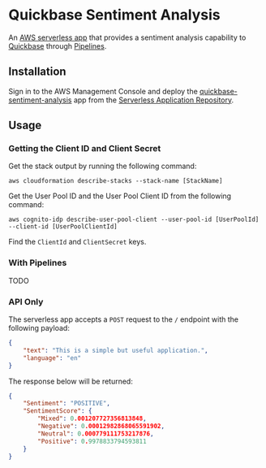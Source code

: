 # Quickbase Sentiment Analysis

An [AWS serverless app](https://docs.aws.amazon.com/serverless-application-model/latest/developerguide/what-is-sam.html) that provides a sentiment analysis capability to [Quickbase](https://www.quickbase.com/) through [Pipelines](https://help.quickbase.com/pipelines/about_quick_base_pipelines.html).

## Installation

Sign in to the AWS Management Console and deploy the [quickbase-sentiment-analysis](https://us-east-2.console.aws.amazon.com/lambda/home?region=us-east-2#/create/app?applicationId=arn:aws:serverlessrepo:us-east-2:791865881004:applications/quickbase-sentiment-anaalysis) app from the [Serverless Application Repository](https://aws.amazon.com/serverless/serverlessrepo/).

## Usage

### Getting the Client ID and Client Secret

Get the stack output by running the following command:

```
aws cloudformation describe-stacks --stack-name [StackName]
```

Get the User Pool ID and the User Pool Client ID from the following command:

```
aws cognito-idp describe-user-pool-client --user-pool-id [UserPoolId] --client-id [UserPoolClientId]
```

Find the `ClientId` and `ClientSecret` keys.

### With Pipelines

TODO

### API Only

The serverless app accepts a `POST` request to the `/` endpoint with the following payload:

```json
{
    "text": "This is a simple but useful application.",
    "language": "en"
}
```

The response below will be returned:

```json
{
    "Sentiment": "POSITIVE",
    "SentimentScore": {
        "Mixed": 0.001207727356813848,
        "Negative": 0.00012982868065591902,
        "Neutral": 0.000779111753217876,
        "Positive": 0.9978833794593811
    }
}
```
